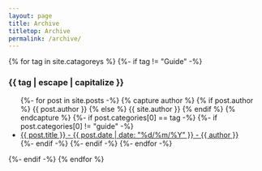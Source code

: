 ```yaml
---
layout: page
title: Archive
titletop: Archive
permalink: /archive/
---
```


{% for tag in site.catagoreys %}
{%- if tag != "Guide" -%}
  <h3>{{ tag | escape | capitalize }}</h3>
  <ul>
    {%- for post in site.posts -%}
      {% capture author %}
        {% if post.author %}
          {{ post.author }}
        {% else %}
          {{ site.author }}
        {% endif %}
      {% endcapture %}
      {%- if post.categories[0] == tag -%}
      {%- if post.categories[0] != "guide" -%}
        <li><a href="{{ post.url }}">{{ post.title }} - {{ post.date | date: "%d/%m/%Y" }} - {{ author }}</a></li>
      {%- endif -%}
      {%- endif -%}
    {%- endfor -%}
  </ul>
{%- endif -%}
{% endfor %}